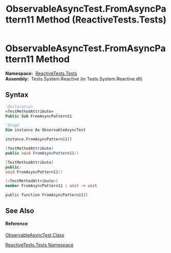 ﻿---
title: ObservableAsyncTest.FromAsyncPattern11 Method  (ReactiveTests.Tests)
TOCTitle: FromAsyncPattern11 Method
ms:assetid: M:ReactiveTests.Tests.ObservableAsyncTest.FromAsyncPattern11
ms:mtpsurl: https://msdn.microsoft.com/en-us/library/reactivetests.tests.observableasynctest.fromasyncpattern11(v=VS.103)
ms:contentKeyID: 36619613
ms.date: 06/28/2011
mtps_version: v=VS.103
f1_keywords:
- ReactiveTests.Tests.ObservableAsyncTest.FromAsyncPattern11
dev_langs:
- CSharp
- JScript
- VB
- FSharp
- c++
---

# ObservableAsyncTest.FromAsyncPattern11 Method

**Namespace:**  [ReactiveTests.Tests](hh289046\(v=vs.103\).md)  
**Assembly:**  Tests.System.Reactive (in Tests.System.Reactive.dll)

## Syntax

``` vb
'Declaration
<TestMethodAttribute> _
Public Sub FromAsyncPattern11
```

``` vb
'Usage
Dim instance As ObservableAsyncTest

instance.FromAsyncPattern11()
```

``` csharp
[TestMethodAttribute]
public void FromAsyncPattern11()
```

``` c++
[TestMethodAttribute]
public:
void FromAsyncPattern11()
```

``` fsharp
[<TestMethodAttribute>]
member FromAsyncPattern11 : unit -> unit 
```

``` jscript
public function FromAsyncPattern11()
```

## See Also

#### Reference

[ObservableAsyncTest Class](hh314747\(v=vs.103\).md)

[ReactiveTests.Tests Namespace](hh289046\(v=vs.103\).md)

